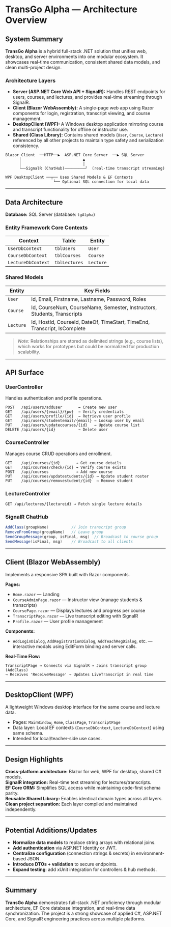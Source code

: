 # TransGo Alpha — Architecture Overview

## System Summary
**TransGo Alpha** is a hybrid full-stack .NET solution that unifies web, desktop, and server environments into one modular ecosystem. It showcases real-time communication, consistent shared data models, and clean multi-project design.

### Architecture Layers
- **Server (ASP.NET Core Web API + SignalR):** Handles REST endpoints for users, courses, and lectures, and provides real-time streaming through SignalR.
- **Client (Blazor WebAssembly):** A single-page web app using Razor components for login, registration, transcript viewing, and course management.
- **DesktopClient (WPF):** A Windows desktop application mirroring course and transcript functionality for offline or instructor use.
- **Shared (Class Library):** Contains shared models (`User`, `Course`, `Lecture`) referenced by all other projects to maintain type safety and serialization consistency.

```text
Blazor Client  ──HTTP──▶  ASP.NET Core Server  ──▶ SQL Server
      │                           ▲
      │                           │
      └──SignalR (ChatHub)─────────┘  (real-time transcript streaming)

WPF DesktopClient ──┬── Uses Shared Models & EF Contexts
                     └── Optional SQL connection for local data
```

---

## Data Architecture
**Database:** SQL Server (database: `tgAlpha`)

### Entity Framework Core Contexts
| Context | Table | Entity |
|----------|--------|---------|
| `UserDbContext` | `tblUsers` | `User` |
| `CourseDbContext` | `tblCourses` | `Course` |
| `LectureDbContext` | `tblLectures` | `Lecture` |

### Shared Models
| Entity | Key Fields |
|---------|-------------|
| `User` | Id, Email, Firstname, Lastname, Password, Roles |
| `Course` | Id, CourseNum, CourseName, Semester, Instructors, Students, Transcripts |
| `Lecture` | Id, HostId, CourseId, DateOf, TimeStart, TimeEnd, Transcript, IsComplete |

> *Note:* Relationships are stored as delimited strings (e.g., course lists), which works for prototypes but could be normalized for production scalability.

---

## API Surface
### UserController
Handles authentication and profile operations.
```http
POST   /api/users/adduser       → Create new user
GET    /api/users/{email}/{pw}  → Verify credentials
GET    /api/users/profile/{id}  → Retrieve user profile
GET    /api/users/studentemail/{email} → Lookup user by email
PUT    /api/users/updatecourses/{id}   → Update course list
DELETE /api/users/{id}          → Delete user
```

### CourseController
Manages course CRUD operations and enrollment.
```http
GET    /api/courses/{id}       → Get course details
GET    /api/courses/check/{id} → Verify course exists
POST   /api/courses            → Add new course
PUT    /api/courses/updatestudents/{id} → Update student roster
PUT    /api/courses/removestudent/{id}  → Remove student
```

### LectureController
```http
GET /api/lectures/{lectureid} → Fetch single lecture details
```

### SignalR ChatHub
```csharp
AddClass(groupName)          // Join transcript group
RemoveFromGroup(groupName)   // Leave group
SendGroupMessage(group, isFinal, msg)  // Broadcast to course group
SendMessage(isFinal, msg)    // Broadcast to all clients
```

---

## Client (Blazor WebAssembly)
Implements a responsive SPA built with Razor components.

**Pages:**
- `Home.razor` — Landing
- `CourseAdminPage.razor` — Instructor view (manage students & transcripts)
- `CoursePage.razor` — Displays lectures and progress per course
- `TranscriptPage.razor` — Live transcript editing with SignalR
- `Profile.razor` — User profile management

**Components:**
- `AddLoginDialog`, `AddRegistrationDialog`, `AddTeachRegDialog`, etc. — interactive modals using EditForm binding and server calls.

**Real-Time Flow:**
```text
TranscriptPage → Connects via SignalR → Joins transcript group (AddClass)
→ Receives 'ReceiveMessage' → Updates LiveTranscript in real time
```

---

## DesktopClient (WPF)
A lightweight Windows desktop interface for the same course and lecture data.
- Pages: `MainWindow`, `Home`, `ClassPage`, `TranscriptPage`
- Data layer: Local EF contexts (`CourseDbContext`, `LectureDbContext`) using same schema.
- Intended for local/teacher-side use cases.

---

## Design Highlights
  **Cross-platform architecture:** Blazor for web, WPF for desktop, shared C# models.  
  **SignalR integration:** Real-time text streaming for lectures/transcripts.  
  **EF Core ORM:** Simplifies SQL access while maintaining code-first schema parity.  
  **Reusable Shared Library:** Enables identical domain types across all layers.  
  **Clean project separation:** Each layer compiled and maintained independently.

---

## Potential Additions/Updates
- **Normalize data models** to replace string arrays with relational joins.
- **Add authentication** via ASP.NET Identity or JWT.
- **Centralize configuration** (connection strings & secrets) in environment-based JSON.
- **Introduce DTOs + validation** to secure endpoints.
- **Expand testing**: add xUnit integration for controllers & hub methods.

---

## Summary
**TransGo Alpha** demonstrates full-stack .NET proficiency through modular architecture, EF Core database integration, and real-time data synchronization. The project is a strong showcase of applied C#, ASP.NET Core, and SignalR engineering practices across multiple platforms.
